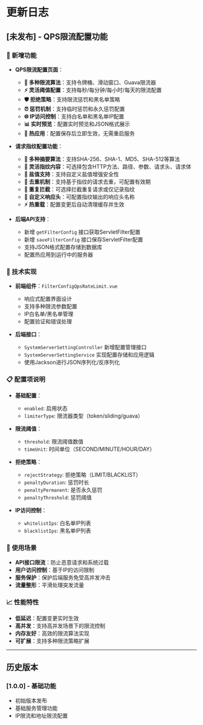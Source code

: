 # 更新日志

## [未发布] - QPS限流配置功能

### 🎉 新增功能

- **QPS限流配置页面**：

  - **🔧 多种限流算法**：支持令牌桶、滑动窗口、Guava限流器
  - **⚡ 灵活阈值配置**：支持每秒/每分钟/每小时/每天的限流配置
  - **🛡️ 拒绝策略**：支持限流惩罚和黑名单策略
  - **⏰ 惩罚机制**：支持临时惩罚和永久惩罚配置
  - **🌐 IP访问控制**：支持白名单和黑名单IP配置
  - **📊 实时预览**：配置实时预览和JSON格式展示
  - **🔄 热应用**：配置保存后立即生效，无需重启服务

- **请求指纹配置功能**：

  - **🔐 多种摘要算法**：支持SHA-256、SHA-1、MD5、SHA-512等算法
  - **🎯 灵活指纹内容**：可选择包含HTTP方法、路径、参数、请求头、请求体
  - **🧂 盐值支持**：支持自定义盐值增强安全性
  - **🔄 去重机制**：支持基于指纹的请求去重，可配置有效期
  - **🚫 重复拦截**：可选择拦截重复请求或仅记录指纹
  - **📝 自定义响应头**：可配置指纹输出的响应头名称
  - **⚡ 热重载**：配置变更后自动清理缓存并生效

- **后端API支持**：
  - 新增 `getFilterConfig` 接口获取ServletFilter配置
  - 新增 `saveFilterConfig` 接口保存ServletFilter配置
  - 支持JSON格式配置存储到数据库
  - 配置热应用到运行中的服务器

### 🔧 技术实现

- **前端组件**：`FilterConfigQpsRateLimit.vue`

  - 响应式配置界面设计
  - 支持多种限流参数配置
  - IP白名单/黑名单管理
  - 配置验证和错误处理

- **后端接口**：
  - `SystemServerSettingController` 新增配置管理接口
  - `SystemServerSettingService` 实现配置存储和应用逻辑
  - 使用Jackson进行JSON序列化/反序列化

### 📋 配置项说明

- **基础配置**：

  - `enabled`: 启用状态
  - `limiterType`: 限流器类型（token/sliding/guava）

- **限流阈值**：

  - `threshold`: 限流阈值数值
  - `timeUnit`: 时间单位（SECOND/MINUTE/HOUR/DAY）

- **拒绝策略**：

  - `rejectStrategy`: 拒绝策略（LIMIT/BLACKLIST）
  - `penaltyDuration`: 惩罚时长
  - `penaltyPermanent`: 是否永久惩罚
  - `penaltyThreshold`: 惩罚阈值

- **IP访问控制**：
  - `whitelistIps`: 白名单IP列表
  - `blacklistIps`: 黑名单IP列表

### 🎯 使用场景

- **API接口限流**：防止恶意请求和系统过载
- **用户访问控制**：基于IP的访问限制
- **服务保护**：保护后端服务免受高并发冲击
- **流量整形**：平滑处理突发流量

### 📈 性能特性

- **低延迟**：配置变更实时生效
- **高并发**：支持高并发场景下的限流控制
- **内存友好**：高效的限流算法实现
- **可扩展**：支持多种限流策略扩展

---

## 历史版本

### [1.0.0] - 基础功能

- 初始版本发布
- 基础服务管理功能
- IP限流和地址限流配置
